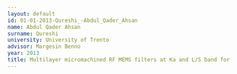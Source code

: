```yaml
---
layout: default 
id: 01-01-2013-Qureshi_-Abdul_Qader_Ahsan
name: Abdul Qader Ahsan
surname: Qureshi 
university: University of Trento
advisor: Margesin Benno
year: 2013
title: Multilayer micromachined RF MEMS filters at Ka and L/S band for on-board satellite communication systems
---
```

